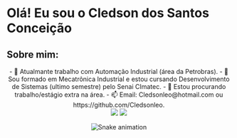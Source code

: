 # Olá! Eu sou o Cledson dos Santos Conceição

## Sobre mim:
<div align="center">
- 🔭 Atualmante trabalho com Automação Industrial (área da Petrobras).
- 🌱 Sou formado em Mecatrônica Industrial e estou cursando Desenvolvimento de Sistemas (ultimo semestre) pelo Senai CImatec.
- 🤔 Estou procurando trabalho/estágio extra na área.
- 📫 Email: Cledsonleo@hotmail.com ou https://github.com/Cledsonleo.

<div> 
   <a href = "mailto:cledosnleo@hotmail.com"><img src="https://img.shields.io/badge/-Hotmail-%23333?style=for-the-badge&logo=hotmail&logoColor=white" target="_blank"></a>
  <a href="https://www.linkedin.com/in/cledsonleo" target="_blank"><img src="https://img.shields.io/badge/-LinkedIn-%230077B5?style=for-the-badge&logo=linkedin&logoColor=white" target="_blank"></a> 

  ![Snake animation](https://github.com/cledsonleo/cledsonleo/blob/output/github-contribution-grid-snake.svg)
 
</div>
